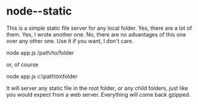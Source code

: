 node--static
============

This is a simple static file server for any local folder. Yes, there are a lot of them. Yes, I wrote another one. No, there are no advantages of this one over any other one. Use it if you want, I don't care.

  node app.js /path/to/folder
  
or, of course

  node app.js c:\path\to\folder
  
It will server any static file in the root folder, or any child folders, just like you would expect from a web server. Everything will come back gzipped.
